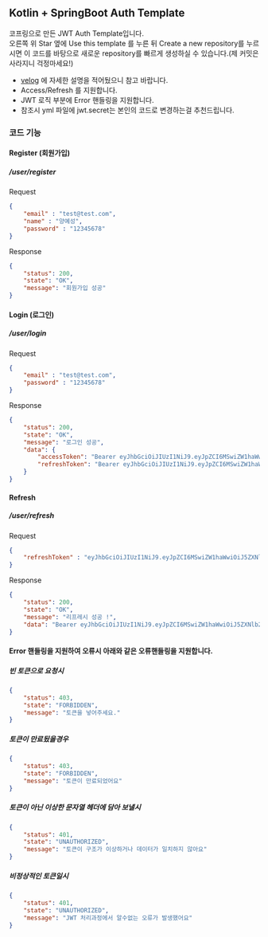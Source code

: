 ## Kotlin + SpringBoot Auth Template
코프링으로 만든 JWT Auth Template입니다. <br>
오른쪽 위 Star 옆에 Use this template 를 누른 뒤 Create a new repository를 누르시면 이 코드를 바탕으로 새로운 repository를 빠르게 생성하실 수 있습니다.(제 커밋은 사라지니 걱정마세요!)

- [velog](https://velog.io/@yeseong0412/Spring-%EC%84%9C%EB%B2%84%EA%B0%9C%EB%B0%9C%ED%95%98%EB%A9%B4%EC%84%9C-%EC%95%84%EC%A7%81-JWT%EB%A5%BC-%EB%AA%A8%EB%A5%B8%EB%8B%A4%EA%B3%A0) 에 자세한 설명을 적어뒀으니 참고 바랍니다.
- Access/Refresh 를 지원합니다.
- JWT 로직 부분에 Error 핸들링을 지원합니다.
- 참조시 yml 파일에 jwt.secret는 본인의 코드로 변경하는걸 추천드립니다.


### 코드 기능
#### Register (회원가입)
##### /user/register
Request
```json
{
    "email" : "test@test.com",
    "name" : "양예성",
    "password" : "12345678"
}
```
Response
```json
{
    "status": 200,
    "state": "OK",
    "message": "회원가입 성공"
}
```
#### Login (로그인)
##### /user/login
Request
```json
{
    "email" : "test@test.com",
    "password" : "12345678"
}
```
Response
```json
{
    "status": 200,
    "state": "OK",
    "message": "로그인 성공",
    "data": {
        "accessToken": "Bearer eyJhbGciOiJIUzI1NiJ9.eyJpZCI6MSwiZW1haWwiOiJ5ZXNlb25nMDQxMkBuYXZlci5jb20iLCJyb2xlIjoiUk9MRV9VU0VSIiwiaWF0IjoxNzIwOTU4MzU5LCJleHAiOjE3MjA5NjQzNTl9.QKTeOOLNVF4phUNaXvjqAaOlifi1DwZOoW_iS_GRbDw",
        "refreshToken": "Bearer eyJhbGciOiJIUzI1NiJ9.eyJpZCI6MSwiZW1haWwiOiJ5ZXNlb25nMDQxMkBuYXZlci5jb20iLCJyb2xlIjoiUk9MRV9VU0VSIiwiaWF0IjoxNzIwOTU4MzU5LCJleHAiOjE3MjE4MjIzNTl9.mq2LWPEGyzHhCCI_Jn4n9bnbdiWzBgtO4U816I1rkoU"
    }
}
```
#### Refresh
##### /user/refresh
Request
```json
{
    "refreshToken" : "eyJhbGciOiJIUzI1NiJ9.eyJpZCI6MSwiZW1haWwiOiJ5ZXNlb25nMDQxMkBuYXZlci5jb20iLCJyb2xlIjoiUk9MRV9VU0VSIiwiaWF0IjoxNzIwOTU2NjQxLCJleHAiOjE3MjA5NjI2NDF9.IRChX7ungNumYHMtRMdnWizDH3C7bw78GNyaRWUlwZI"
}
```
Response
```json
{
    "status": 200,
    "state": "OK",
    "message": "리프레시 성공 !",
    "data": "Bearer eyJhbGciOiJIUzI1NiJ9.eyJpZCI6MSwiZW1haWwiOiJ5ZXNlb25nMDQxMkBuYXZlci5jb20iLCJyb2xlIjoiUk9MRV9VU0VSIiwiaWF0IjoxNzIwOTU3MTM4LCJleHAiOjE3MjA5NjMxMzh9.bvhpmz3C7TjSsygJlFYYd7tlrx5525MiSTUUWiu6QTs"
}
```

#### Error 핸들링을 지원하여 오류시 아래와 같은 오류핸들링을 지원합니다.
##### 빈 토큰으로 요청시
```json
{
    "status": 403,
    "state": "FORBIDDEN",
    "message": "토큰을 넣어주세요."
}
```

##### 토큰이 만료됬을경우
```json
{
    "status": 403,
    "state": "FORBIDDEN",
    "message": "토큰이 만료되었어요"
}
```

##### 토큰이 아닌 이상한 문자열 헤더에 담아 보낼시
```json
{
    "status": 401,
    "state": "UNAUTHORIZED",
    "message": "토큰이 구조가 이상하거나 데이터가 일치하지 않아요"
}
```

##### 비정상적인 토큰일시
```json
{
    "status": 401,
    "state": "UNAUTHORIZED",
    "message": "JWT 처리과정에서 알수없는 오류가 발생했어요"
}
```
